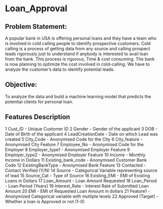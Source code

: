 # Loan_Approval
## Problem Statement:
A popular bank in USA is offering personal loans and they have a team who
is involved in cold calling people to identify prospective customers. Cold calling is a process
of getting data from any source and calling prospect leads rigorously just to understand if
anybody is interested to avail loan from the bank. This process is rigorous, Time & cost
consuming. The bank is now planning to optimize the cost involved in cold-calling. We have
to analyze the customer’s data to identify potential leads.

## Objective:
To analyze the data and build a machine learning model that predicts the
potential clients for personal loan.

## Features Description
1 Cust_ID - Unique Customer ID
2 Gender - Gender of the applicant
3 DOB -  Date of Birth of the applicant
4 LeadCreationDate - Date on which Lead was created
5 City_Code  - Anonymised Code for the City
6 City_feature - Anonymised City Feature
7 Employee_No - Anonymised Code for the Employer
8 Employer_type1 - Anonymised Employer Feature
9 Employer_type2 - Anonymised Employer Feature
10 Income  - Monthly Income in Dollars
11 Existing_bank_code - Anonymised Customer Bank Code
12 ExistingBankType - Anonymised Bank Feature
13 Contacted - Contact Verified (Y/N)
14 Source - Categorical Variable representing source of lead
15 Source_Cat -  Type of Source
16 Existing_EMI - EMI of Existing Loans in Dollars
17 Loan_Amount -  Loan Amount Requested
18 Loan_Period - Loan Period (Years)
19 Interest_Rate - Interest Rate of Submitted Loan Amount
20 EMI - EMI of Requested Loan Amount in dollars
21 Feature1 - Anonymized Categorical variable with multiple
levels
22 Approved (Target) - Whether a loan is Approved or not (1-0)
